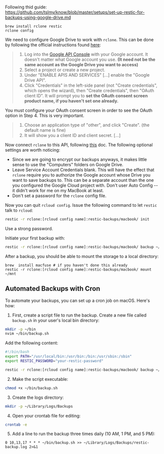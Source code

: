Following thid guide:
https://github.com/tslmy/know/blob/master/setups/set-up-restic-for-backups-using-google-drive.md

```
brew install rclone restic
rclone config
```

We need to configure Google Drive to work with `rclone`. This can be done by following the official instructions found [here](https://rclone.org/drive/#making-your-own-client-id):

> 1. Log into the [Google API Console](https://console.developers.google.com/) with your Google account. It doesn't matter what Google account you use. **\(It need not be the same account as the Google Drive you want to access\)**
> 2. Select a project or create a new project.
> 3. Under "ENABLE APIS AND SERVICES" \[...\] enable the "Google Drive API".
> 4. Click "Credentials" in the left-side panel \(not "Create credentials", which opens the wizard\), then "Create credentials", then "OAuth client ID". It will prompt you to **set the OAuth consent screen product name, if you haven't set one already.**

You must configure your OAuth consent screen in order to see the OAuth option in Step 4. This is very important.

> 1. Choose an application type of "other", and click "Create". \(the default name is fine\)
> 2. It will show you a client ID and client secret. \[...\]

Now connect `rclone` to this API, following [this](https://rclone.org/drive/) doc. The following optional settings are worth noticing:

- Since we are going to encrypt our backups anyways, it makes little sense to use the "Computers" folders on Google Drive.
- Leave Service Account Credentials blank. This will have the effect that `rclone` require you to authorize the Google account whose Drive you want to save backups to. This can be a separate account than the one you configured the Google Cloud project with. Don't user Auto Config -- it didn't work for me on my MacBook at least.
- Don't set a password for the `rclone` config file.

Now you can quit `rcloud config`. Issue the following command to let `restic` talk to `rcloud`:

```bash
restic -r rclone:[rcloud config name]:restic-backups/macbook/ init
```

Use a strong password.

Initiate your first backup with:

```bash
restic -r rclone:[rcloud config name]:restic-backups/macbook/ backup ~/Backups
```

After a backup, you should be able to mount the storage to a local directory:

```text
brew  install macfuse # if you haven't done this already
restic -r rclone:[rcloud config name]:restic-backups/macbook/ mount ~/mnt
```

## Automated Backups with Cron

To automate your backups, you can set up a cron job on macOS. Here's how:

1. First, create a script file to run the backup. Create a new file called `backup.sh` in your user's local bin directory:

```bash
mkdir -p ~/bin
nvim ~/bin/backup.sh
```

Add the following content:

```bash
#!/bin/bash
export PATH="/usr/local/bin:/usr/bin:/bin:/usr/sbin:/sbin"
export RESTIC_PASSWORD="your-restic-password"

restic -r rclone:[rcloud config name]:restic-backups/macbook/ backup ~/Backups
```

2. Make the script executable:

```bash
chmod +x ~/bin/backup.sh
```

3. Create the logs directory:

```bash
mkdir -p ~/Library/Logs/Backups
```

4. Open your crontab file for editing:

```bash
crontab -e
```

5. Add a line to run the backup three times daily (10 AM, 1 PM, and 5 PM):

```text
0 10,13,17 * * * ~/bin/backup.sh >> ~/Library/Logs/Backups/restic-backup.log 2>&1
```

